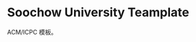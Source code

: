 Soochow University Teamplate
===============================================================================

ACM/ICPC 模板。
